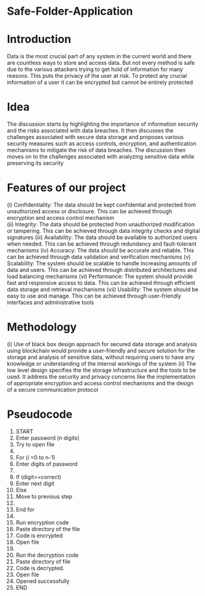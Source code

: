 # Safe-Folder-Application

# Introduction 

Data is the most crucial part of any system in the current world and there are countless ways to store and access data. But not every method is safe due to the various attackers trying to get hold of information for many reasons. This puts the privacy of the user at risk. To protect any crucial information of a user it can be encrypted but cannot be entirely protected

# Idea

The discussion starts by highlighting the importance of information security and the risks associated with data breaches. It then discusses the challenges associated with secure data storage and proposes various security measures such as access controls, encryption, and authentication mechanisms to mitigate the risk of data breaches. The discussion then moves on to the challenges associated with analyzing sensitive data while preserving its security

# Features of our project

(i)	Confidentiality: The data should be kept confidential and protected from unauthorized access or disclosure. This can be achieved through encryption and access control mechanism <br>
(ii)	Integrity: The data should be protected from unauthorized modification or tampering. This can be achieved through data integrity checks and digital signatures
(iii)	Availability: The data should be available to authorized users when needed. This can be achieved through redundancy and fault-tolerant mechanisms
(iv)	Accuracy: The data should be accurate and reliable. This can be achieved through data validation and verification mechanisms
(v)	Scalability: The system should be scalable to handle increasing amounts of data and users. This can be achieved through distributed architectures and load balancing mechanisms
(vi)	Performance: The system should provide fast and responsive access to data. This can be achieved through efficient data storage and retrieval mechanisms
(vii)	Usability: The system should be easy to use and manage. This can be achieved through user-friendly interfaces and administrative tools

# Methodology 

(i) Use of black box design approach for secured data storage and analysis using blockchain would provide a user-friendly and secure solution for the storage and analysis of sensitive data, without requiring users to have any knowledge or understanding of the internal workings of the system
(ii) The low level design specifies the the storage infrastructure and the tools to be used. It address the security and privacy concerns like the implementation of appropriate encryption and access control mechanisms and the design of a secure communication protocol

# Pseudocode

1.	START
2.	Enter password (n digits)
3.	Try to open file
4.	
5.	For (i =0 to n-1)
6.	Enter digits of password
7.	
8.	If (digit==correct)
9.	Enter next digit
10.	Else
11.	Move to previous step
12.	
13. End for
14. 
15.	Run encryption code
16.	Paste directory of the file
17.	Code is encrypted
18.	Open file
19.	
20.	Run the decryption code
21.	Paste directory of file
22.	Code is decrypted.
23.	Open file
24.	Opened successfully
25.	END

